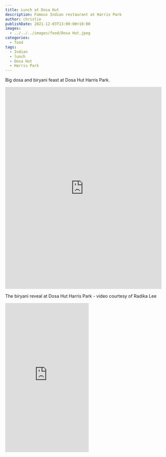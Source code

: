 ```yaml
---
title: Lunch at Dosa Hut
description: Famous Indian restaurant at Harris Park
author: christie
publishDate: 2021-12-03T13:00:00+10:00
images:
  - ../../../images/food/Dosa Hut.jpeg
categories:
  - food
tags:
  - Indian
  - lunch
  - Dosa Hut
  - Harris Park
---
```

Big dosa and biryani feast at Dosa Hut Harris Park.

<iframe src="https://www.facebook.com/plugins/post.php?href=https%3A%2F%2Fwww.facebook.com%2Fchris1.tham%2Fposts%2Fpfbid0YBfeUbKxpdYLU9W7aENW2sVLwtBvbdwyH7wwzbqibzH1EWKR1xqT7Uo933Dd6e2Kl&show_text=true&width=500" width="500" height="645" style="border:none;overflow:hidden" scrolling="no" frameborder="0" allowfullscreen="true" allow="autoplay; clipboard-write; encrypted-media; picture-in-picture; web-share"></iframe>

The biryani reveal at Dosa Hut Harris Park - video courtesy of Radika Lee

<iframe src="https://www.facebook.com/plugins/video.php?height=476&href=https%3A%2F%2Fwww.facebook.com%2Fchris1.tham%2Fvideos%2F2320301984773556%2F&show_text=false&width=267&t=0" width="267" height="476" style="border:none;overflow:hidden" scrolling="no" frameborder="0" allowfullscreen="true" allow="autoplay; clipboard-write; encrypted-media; picture-in-picture; web-share" allowFullScreen="true"></iframe>
